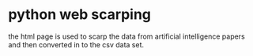 # python web scarping
 
the html page is used to scarp the data from artificial intelligence papers and then converted in to the csv data set.